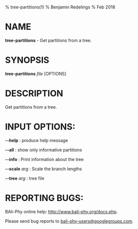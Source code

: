 % tree-partitions(1)
% Benjamin Redelings
% Feb 2018

# NAME

**tree-partitions** - Get partitions from a tree.

# SYNOPSIS

**tree-partitions** _file_ [OPTIONS]

# DESCRIPTION

Get partitions from a tree.

# INPUT OPTIONS:
**--help**
: produce help message

**--all**
: show only informative partitions

**--info**
: Print information about the tree

**--scale** _arg_
: Scale the branch lengths

**--tree** _arg_
: tree file


# REPORTING BUGS:
 BAli-Phy online help: <http://www.bali-phy.org/docs.php>.

Please send bug reports to <bali-phy-users@googlegroups.com>.

